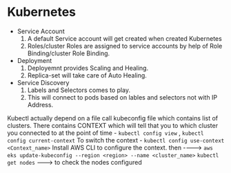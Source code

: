 # Kubernetes

  * Service Account
      1. A default Service account will get created when created Kubernetes
      2. Roles/cluster Roles are assigned to service accounts by help of Role Binding/cluster Role Binding.
  * Deployment
      1. Deployemnt provides Scaling and Healing.
      2. Replica-set will take care of Auto Healing.
  * Service Discovery
      1. Labels and Selectors comes to play.
      2. This will connect to pods based on lables and selectors not with IP Address.

Kubectl actually depend on a file call kubeconfig file which contains list of clusters.
There contains CONTEXT which will tell that you to which cluster you connected to at the point of time - 
```kubectl config view``` , ```kubectl config current-context```
To switch the context - ```kubectl config use-context <Context_name>``` 
Install AWS CLI to configure the context. then ----> ```aws eks update-kubeconfig --region <region> --name <cluster_name>```
```kubectl get nodes``` ---> to check the nodes configured



